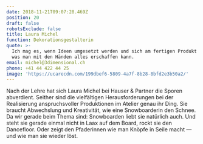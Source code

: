 ```yaml
---
date: 2018-11-21T09:07:28.469Z
position: 20
draft: false
robotsExclude: false
title: Laura Michel
function: Dekorationsgestalterin
quote: >-
  Ich mag es, wenn Ideen umgesetzt werden und sich am fertigen Produkt zeigt,
  was man mit den Händen alles erschaffen kann.
email: michel@3dimensional.ch
phone: +41 44 422 44 25
image: 'https://ucarecdn.com/199dbef6-5809-4a7f-8b28-8bfd2e3b50a2/'
---
```

Nach der Lehre hat sich Laura Michel bei Hauser & Partner die Sporen abverdient. Seither sind die vielfältigen Herausforderungen bei der Realisierung anspruchsvoller Produktionen im Atelier genau ihr Ding. Sie braucht Abwechslung und Kreativität, wie eine Snowboarderin den Schnee. Da wir gerade beim Thema sind: Snowboarden liebt sie natürlich auch. Und steht sie gerade einmal nicht in Laax auf dem Board, rockt sie den Dancefloor. Oder zeigt den Pfaderinnen wie man Knöpfe in Seile macht — und wie man sie wieder löst.
